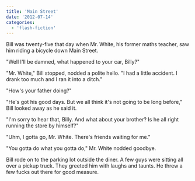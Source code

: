 ```yaml
---
title: 'Main Street'
date: '2012-07-14'
categories:
  - 'flash-fiction'
---
```


Bill was twenty-five that day when Mr. White, his former maths teacher, saw him
riding a bicycle down Main Street.

<!-- truncate -->


"Well I'll be damned, what happened to your car, Billy?"

"Mr. White," Bill stopped, nodded a polite hello. "I had a little accident. I
drank too much and I ran it into a ditch."

"How's your father doing?"

"He's got his good days. But we all think it's not going to be long before,"
Bill looked away as he said it.

"I'm sorry to hear that, Billy. And what about your brother? Is he all right
running the store by himself?"

"Uhm, I gotta go, Mr. White. There's friends waiting for me."

"You gotta do what you gotta do," Mr. White nodded goodbye.

Bill rode on to the parking lot outside the diner. A few guys were sitting all
over a pickup truck. They greeted him with laughs and taunts. He threw a few
fucks out there for good measure.
